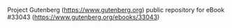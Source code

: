 Project Gutenberg (https://www.gutenberg.org) public repository for eBook #33043 (https://www.gutenberg.org/ebooks/33043)
